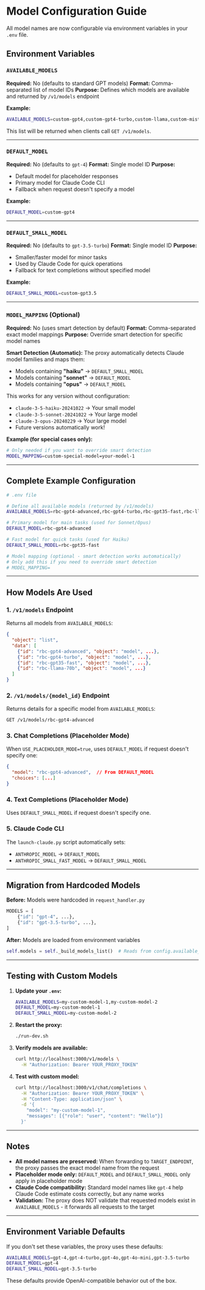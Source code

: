 # Model Configuration Guide

All model names are now configurable via environment variables in your `.env` file.

## Environment Variables

### `AVAILABLE_MODELS`
**Required:** No (defaults to standard GPT models)
**Format:** Comma-separated list of model IDs
**Purpose:** Defines which models are available and returned by `/v1/models` endpoint

**Example:**
```bash
AVAILABLE_MODELS=custom-gpt4,custom-gpt4-turbo,custom-llama,custom-mistral
```

This list will be returned when clients call `GET /v1/models`.

---

### `DEFAULT_MODEL`
**Required:** No (defaults to `gpt-4`)
**Format:** Single model ID
**Purpose:**
- Default model for placeholder responses
- Primary model for Claude Code CLI
- Fallback when request doesn't specify a model

**Example:**
```bash
DEFAULT_MODEL=custom-gpt4
```

---

### `DEFAULT_SMALL_MODEL`
**Required:** No (defaults to `gpt-3.5-turbo`)
**Format:** Single model ID
**Purpose:**
- Smaller/faster model for minor tasks
- Used by Claude Code for quick operations
- Fallback for text completions without specified model

**Example:**
```bash
DEFAULT_SMALL_MODEL=custom-gpt3.5
```

---

### `MODEL_MAPPING` (Optional)
**Required:** No (uses smart detection by default)
**Format:** Comma-separated exact model mappings
**Purpose:** Override smart detection for specific model names

**Smart Detection (Automatic):**
The proxy automatically detects Claude model families and maps them:
- Models containing **"haiku"** → `DEFAULT_SMALL_MODEL`
- Models containing **"sonnet"** → `DEFAULT_MODEL`
- Models containing **"opus"** → `DEFAULT_MODEL`

This works for any version without configuration:
- `claude-3-5-haiku-20241022` → Your small model
- `claude-3-5-sonnet-20241022` → Your large model
- `claude-3-opus-20240229` → Your large model
- Future versions automatically work!

**Example (for special cases only):**
```bash
# Only needed if you want to override smart detection
MODEL_MAPPING=custom-special-model=your-model-1
```

---

## Complete Example Configuration

```bash
# .env file

# Define all available models (returned by /v1/models)
AVAILABLE_MODELS=rbc-gpt4-advanced,rbc-gpt4-turbo,rbc-gpt35-fast,rbc-llama-70b

# Primary model for main tasks (used for Sonnet/Opus)
DEFAULT_MODEL=rbc-gpt4-advanced

# Fast model for quick tasks (used for Haiku)
DEFAULT_SMALL_MODEL=rbc-gpt35-fast

# Model mapping (optional - smart detection works automatically)
# Only add this if you need to override smart detection
# MODEL_MAPPING=
```

---

## How Models Are Used

### 1. `/v1/models` Endpoint
Returns all models from `AVAILABLE_MODELS`:

```json
{
  "object": "list",
  "data": [
    {"id": "rbc-gpt4-advanced", "object": "model", ...},
    {"id": "rbc-gpt4-turbo", "object": "model", ...},
    {"id": "rbc-gpt35-fast", "object": "model", ...},
    {"id": "rbc-llama-70b", "object": "model", ...}
  ]
}
```

### 2. `/v1/models/{model_id}` Endpoint
Returns details for a specific model from `AVAILABLE_MODELS`:

```bash
GET /v1/models/rbc-gpt4-advanced
```

### 3. Chat Completions (Placeholder Mode)
When `USE_PLACEHOLDER_MODE=true`, uses `DEFAULT_MODEL` if request doesn't specify one:

```json
{
  "model": "rbc-gpt4-advanced",  // From DEFAULT_MODEL
  "choices": [...]
}
```

### 4. Text Completions (Placeholder Mode)
Uses `DEFAULT_SMALL_MODEL` if request doesn't specify one.

### 5. Claude Code CLI
The `launch-claude.py` script automatically sets:
- `ANTHROPIC_MODEL` → `DEFAULT_MODEL`
- `ANTHROPIC_SMALL_FAST_MODEL` → `DEFAULT_SMALL_MODEL`

---

## Migration from Hardcoded Models

**Before:** Models were hardcoded in `request_handler.py`
```python
MODELS = [
    {"id": "gpt-4", ...},
    {"id": "gpt-3.5-turbo", ...},
]
```

**After:** Models are loaded from environment variables
```python
self.models = self._build_models_list()  # Reads from config.available_models
```

---

## Testing with Custom Models

1. **Update your `.env`:**
   ```bash
   AVAILABLE_MODELS=my-custom-model-1,my-custom-model-2
   DEFAULT_MODEL=my-custom-model-1
   DEFAULT_SMALL_MODEL=my-custom-model-2
   ```

2. **Restart the proxy:**
   ```bash
   ./run-dev.sh
   ```

3. **Verify models are available:**
   ```bash
   curl http://localhost:3000/v1/models \
     -H "Authorization: Bearer YOUR_PROXY_TOKEN"
   ```

4. **Test with custom model:**
   ```bash
   curl http://localhost:3000/v1/chat/completions \
     -H "Authorization: Bearer YOUR_PROXY_TOKEN" \
     -H "Content-Type: application/json" \
     -d '{
       "model": "my-custom-model-1",
       "messages": [{"role": "user", "content": "Hello"}]
     }'
   ```

---

## Notes

- **All model names are preserved:** When forwarding to `TARGET_ENDPOINT`, the proxy passes the exact model name from the request
- **Placeholder mode only:** `DEFAULT_MODEL` and `DEFAULT_SMALL_MODEL` only apply in placeholder mode
- **Claude Code compatibility:** Standard model names like `gpt-4` help Claude Code estimate costs correctly, but any name works
- **Validation:** The proxy does NOT validate that requested models exist in `AVAILABLE_MODELS` - it forwards all requests to the target

---

## Environment Variable Defaults

If you don't set these variables, the proxy uses these defaults:

```bash
AVAILABLE_MODELS=gpt-4,gpt-4-turbo,gpt-4o,gpt-4o-mini,gpt-3.5-turbo
DEFAULT_MODEL=gpt-4
DEFAULT_SMALL_MODEL=gpt-3.5-turbo
```

These defaults provide OpenAI-compatible behavior out of the box.
